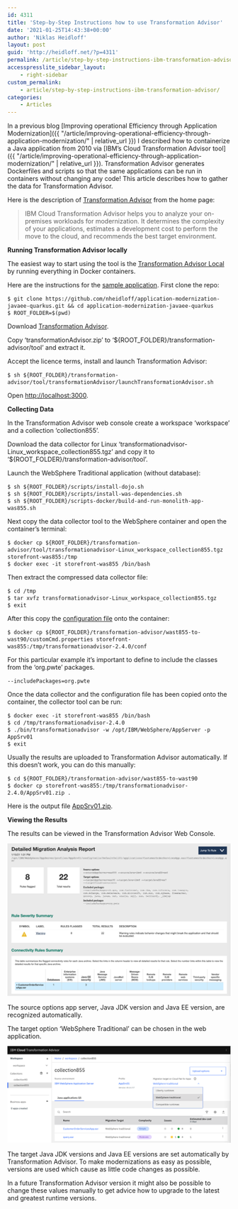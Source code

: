 ```yaml
---
id: 4311
title: 'Step-by-Step Instructions how to use Transformation Advisor'
date: '2021-01-25T14:43:38+00:00'
author: 'Niklas Heidloff'
layout: post
guid: 'http://heidloff.net/?p=4311'
permalink: /article/step-by-step-instructions-ibm-transformation-advisor/
accesspresslite_sidebar_layout:
    - right-sidebar
custom_permalink:
    - article/step-by-step-instructions-ibm-transformation-advisor/
categories:
    - Articles
---
```


In a previous blog [Improving operational Efficiency through Application Modernization]({{ "/article/improving-operational-efficiency-through-application-modernization/" | relative_url }}) I described how to containerize a Java application from 2010 via [IBM’s Cloud Transformation Advisor tool]({{ "/article/improving-operational-efficiency-through-application-modernization/" | relative_url }}). Transformation Advisor generates Dockerfiles and scripts so that the same applications can be run in containers without changing any code! This article describes how to gather the data for Transformation Advisor.

Here is the description of [Transformation Advisor](https://www.ibm.com/garage/method/practices/learn/ibm-transformation-advisor/) from the home page:

> IBM Cloud Transformation Advisor helps you to analyze your on-premises workloads for modernization. It determines the complexity of your applications, estimates a development cost to perform the move to the cloud, and recommends the best target environment.

**Running Transformation Advisor locally**

The easiest way to start using the tool is the [Transformation Advisor Local](https://www.ibm.com/support/knowledgecenter/en/SS5Q6W/gettingStarted/deployTALocal.html) by running everything in Docker containers.

Here are the instructions for the [sample application](https://github.com/nheidloff/application-modernization-javaee-quarkus). First clone the repo:

```
$ git clone https://github.com/nheidloff/application-modernization-javaee-quarkus.git && cd application-modernization-javaee-quarkus
$ ROOT_FOLDER=$(pwd)
```

Download [Transformation Advisor](https://www.ibm.com/support/knowledgecenter/en/SS5Q6W/gettingStarted/deployTALocal.html).

Copy ‘transformationAdvisor.zip’ to ‘${ROOT\_FOLDER}/transformation-advisor/tool’ and extract it.

Accept the licence terms, install and launch Transformation Advisor:

```
$ sh ${ROOT_FOLDER}/transformation-advisor/tool/transformationAdvisor/launchTransformationAdvisor.sh
```

Open <http://localhost:3000>.

**Collecting Data**

In the Transformation Advisor web console create a workspace ‘workspace’ and a collection ‘collection855’.

Download the data collector for Linux ‘transformationadvisor-Linux\_workspace\_collection855.tgz’ and copy it to ‘${ROOT\_FOLDER}/transformation-advisor/tool’.

Launch the WebSphere Traditional application (without database):

```
$ sh ${ROOT_FOLDER}/scripts/install-dojo.sh
$ sh ${ROOT_FOLDER}/scripts/install-was-dependencies.sh
$ sh ${ROOT_FOLDER}/scripts-docker/build-and-run-monolith-app-was855.sh
```

Next copy the data collector tool to the WebSphere container and open the container’s terminal:

```
$ docker cp ${ROOT_FOLDER}/transformation-advisor/tool/transformationadvisor-Linux_workspace_collection855.tgz storefront-was855:/tmp
$ docker exec -it storefront-was855 /bin/bash
```

Then extract the compressed data collector file:

```
$ cd /tmp
$ tar xvfz transformationadvisor-Linux_workspace_collection855.tgz
$ exit
```

After this copy the [configuration file](https://github.com/nheidloff/application-modernization-javaee-quarkus/blob/master/transformation-advisor/wast855-to-wast90/customCmd.properties) onto the container:

```
$ docker cp ${ROOT_FOLDER}/transformation-advisor/wast855-to-wast90/customCmd.properties storefront-was855:/tmp/transformationadvisor-2.4.0/conf
```

For this particular example it’s important to define to include the classes from the ‘org.pwte’ packages.

```
--includePackages=org.pwte
```

Once the data collector and the configuration file has been copied onto the container, the collector tool can be run:

```
$ docker exec -it storefront-was855 /bin/bash
$ cd /tmp/transformationadvisor-2.4.0
$ ./bin/transformationadvisor -w /opt/IBM/WebSphere/AppServer -p AppSrv01
$ exit
```

Usually the results are uploaded to Transformation Advisor automatically. If this doesn’t work, you can do this manually:

```
$ cd ${ROOT_FOLDER}/transformation-advisor/wast855-to-wast90
$ docker cp storefront-was855:/tmp/transformationadvisor-2.4.0/AppSrv01.zip .
```

Here is the output file [AppSrv01.zip](https://github.com/nheidloff/application-modernization-javaee-quarkus/tree/master/transformation-advisor/wast855-to-wast90).

**Viewing the Results**

The results can be viewed in the Transformation Advisor Web Console.

![image](/assets/img/2021/01/transformation-advisor-results-1.png)

The source options app server, Java JDK version and Java EE version, are recognized automatically.

The target option ‘WebSphere Traditional’ can be chosen in the web application.

![image](/assets/img/2021/01/transformation-advisor-results-2.png)

The target Java JDK versions and Java EE versions are set automatically by Transformation Advisor. To make modernizations as easy as possible, versions are used which cause as little code changes as possible.

In a future Transformation Advisor version it might also be possible to change these values manually to get advice how to upgrade to the latest and greatest runtime versions.